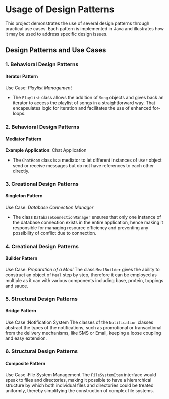 # Usage of Design Patterns
This project demonstrates the use of several design patterns through practical use cases. Each pattern is implemented in Java and illustrates how it may be used to address specific design issues.
## Design Patterns and Use Cases

### 1. Behavioral Design Patterns

#### Iterator Pattern

Use Case: *Playlist Management*
- The `Playlist` class allows the addition of `Song` objects and gives back an iterator to access the playlist of songs in a straightforward way. That encapsulates logic for iteration and facilitates the use of enhanced for-loops.

### 2. Behavioral Design Patterns

 

#### Mediator Pattern

 

**Example Application**: Chat Application
- The `ChatRoom` class is a mediator to let different instances of `User` object send or receive messages but do not have references to each other directly.
### 3. Creational Design Patterns

#### Singleton Pattern

Use Case: *Database Connection Manager*
- The class `DatabaseConnectionManager` ensures that only one instance of the database connection exists in the entire application, hence making it responsible for managing resource efficiency and preventing any possibility of conflict due to connection.
### 4. Creational Design Patterns

#### Builder Pattern
Use Case: *Preparation of a Meal*
The class `MealBuilder` gives the ability to construct an object of `Meal` step by step, therefore it can be employed as multiple as it can with various components including base, protein, toppings and sauce.
### 5. Structural Design Patterns

#### Bridge Pattern

Use Case :Notification System
The classes of the `Notification` classes abstract the types of the notifications, such as promotional or transactional from the delivery mechanisms, like SMS or Email, keeping a loose coupling and easy extension.
### 6. Structural Design Patterns

#### Composite Pattern

Use Case :File System Management
The `FileSystemItem` interface would speak to files and directories, making it possible to have a hierarchical structure by which both individual files and directories could be treated uniformly, thereby simplifying the construction of complex file systems.
